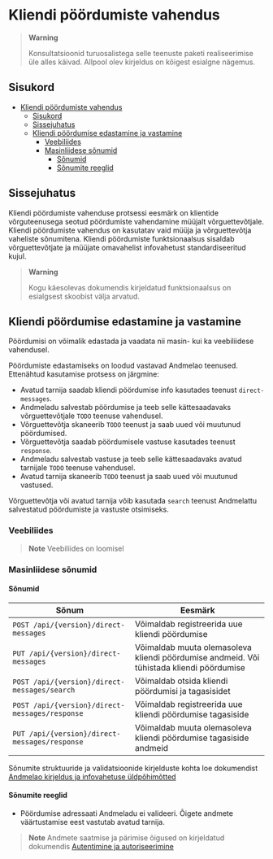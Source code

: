 # Kliendi pöördumiste vahendus

> **Warning**
> 
> Konsultatsioonid turuosalistega selle teenuste paketi realiseerimise üle alles käivad. Allpool olev kirjeldus on kõigest esialgne nägemus.

## Sisukord

- [Kliendi pöördumiste vahendus](#kliendi-pöördumiste-vahendus)
  - [Sisukord](#sisukord)
  - [Sissejuhatus](#sissejuhatus)
  - [Kliendi pöördumise edastamine ja vastamine](#kliendi-pöördumise-edastamine-ja-vastamine)
    - [Veebiliides](#veebiliides)
    - [Masinliidese sõnumid](#masinliidese-sõnumid)
      - [Sõnumid](#sõnumid)
      - [Sõnumite reeglid](#sõnumite-reeglid)

## Sissejuhatus

Kliendi pöördumiste vahenduse protsessi eesmärk on klientide võrguteenusega seotud pöördumiste vahendamine müüjalt võrguettevõtjale. Kliendi pöördumiste vahendus on kasutatav vaid müüja ja võrguettevõtja vaheliste sõnumitena. Kliendi pöördumiste funktsionaalsus sisaldab võrguettevõtjate ja müüjate omavahelist infovahetust standardiseeritud kujul.

> **Warning**
> 
> Kogu käesolevas dokumendis kirjeldatud funktsionaalsus on esialgsest skoobist välja arvatud.

## Kliendi pöördumise edastamine ja vastamine

Pöördumisi on võimalik edastada ja vaadata nii masin- kui ka veebiliidese vahendusel.

Pöördumiste edastamiseks on loodud vastavad Andmelao teenused. Ettenähtud kasutamise protsess on järgmine:

- Avatud tarnija saadab kliendi pöördumise info kasutades teenust `direct-messages`.
- Andmeladu salvestab pöördumise ja teeb selle kättesaadavaks võrguettevõtjale `TODO` teenuse vahendusel.
- Võrguettevõtja skaneerib `TODO` teenust ja saab uued või muutunud pöördumised.
- Võrguettevõtja saadab pöördumisele vastuse kasutades teenust `response`.
- Andmeladu salvestab vastuse ja teeb selle kättesaadavaks avatud tarnijale `TODO` teenuse vahendusel.
- Avatud tarnija skaneerib `TODO` teenust ja saab uued või muutunud vastused.

Võrguettevõtja või avatud tarnija võib kasutada `search` teenust Andmelattu salvestatud pöördumiste ja vastuste otsimiseks.

### Veebiliides

> **Note**
> Veebiliides on loomisel

### Masinliidese sõnumid

#### Sõnumid

| Sõnum                                          | Eesmärk                                                                                  |
|------------------------------------------------|------------------------------------------------------------------------------------------|
| `POST /api/{version}/direct-messages`          | Võimaldab registreerida uue kliendi pöördumise                                           |
| `PUT /api/{version}/direct-messages`           | Võimaldab muuta olemasoleva kliendi pöördumise andmeid. Või tühistada kliendi pöördumise |
| `POST /api/{version}/direct-messages/search`   | Võimaldab otsida kliendi pöördumisi ja tagasisidet                                       |
| `POST /api/{version}/direct-messages/response` | Võimaldab registreerida uue kliendi pöördumise tagasiside                                |
| `PUT /api/{version}/direct-messages/response`  | Võimaldab muuta olemasoleva kliendi pöördumise tagasiside andmeid                        |

Sõnumite struktuuride ja validatsioonide kirjelduste kohta loe dokumendist [Andmelao kirjeldus ja infovahetuse üldpõhimõtted](01-avp-kirjeldus-ja-infovahetuse-yldpohimotted.md)

#### Sõnumite reeglid

- Pöördumise adressaati Andmeladu ei valideeri. Õigete andmete väärtustamise eest vastutab avatud tarnija.

> **Note**
> Andmete saatmise ja pärimise õigused on kirjeldatud dokumendis [Autentimine ja autoriseerimine](03-autentimine-ja-autoriseerimine.md)
